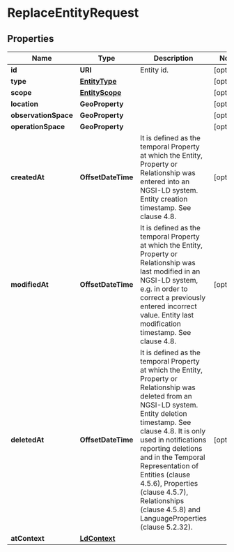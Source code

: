 

# ReplaceEntityRequest


## Properties

| Name | Type | Description | Notes |
|------------ | ------------- | ------------- | -------------|
|**id** | **URI** | Entity id.  |  [optional] |
|**type** | [**EntityType**](EntityType.md) |  |  [optional] |
|**scope** | [**EntityScope**](EntityScope.md) |  |  [optional] |
|**location** | **GeoProperty** |  |  [optional] |
|**observationSpace** | **GeoProperty** |  |  [optional] |
|**operationSpace** | **GeoProperty** |  |  [optional] |
|**createdAt** | **OffsetDateTime** | It is defined as the temporal Property at which the Entity, Property or Relationship was entered into an NGSI-LD system.  Entity creation timestamp. See clause 4.8.  |  [optional] |
|**modifiedAt** | **OffsetDateTime** | It is defined as the temporal Property at which the Entity, Property or Relationship was last modified in an NGSI-LD system, e.g. in order to correct a previously entered incorrect value.  Entity last modification timestamp. See clause 4.8.  |  [optional] |
|**deletedAt** | **OffsetDateTime** | It is defined as the temporal Property at which the Entity, Property or Relationship was deleted from an NGSI-LD system.  Entity deletion timestamp. See clause 4.8. It is only used in notifications reporting deletions and in the Temporal Representation of Entities (clause 4.5.6), Properties (clause 4.5.7), Relationships (clause 4.5.8) and LanguageProperties (clause 5.2.32).  |  [optional] |
|**atContext** | [**LdContext**](LdContext.md) |  |  |



